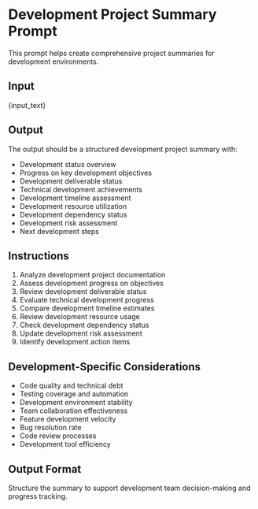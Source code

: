 # Development Project Summary Prompt

This prompt helps create comprehensive project summaries for development environments.

## Input
{input_text}

## Output
The output should be a structured development project summary with:
- Development status overview
- Progress on key development objectives
- Development deliverable status
- Technical development achievements
- Development timeline assessment
- Development resource utilization
- Development dependency status
- Development risk assessment
- Next development steps

## Instructions
1. Analyze development project documentation
2. Assess development progress on objectives
3. Review development deliverable status
4. Evaluate technical development progress
5. Compare development timeline estimates
6. Review development resource usage
7. Check development dependency status
8. Update development risk assessment
9. Identify development action items

## Development-Specific Considerations
- Code quality and technical debt
- Testing coverage and automation
- Development environment stability
- Team collaboration effectiveness
- Feature development velocity
- Bug resolution rate
- Code review processes
- Development tool efficiency

## Output Format
Structure the summary to support development team decision-making and progress tracking.
